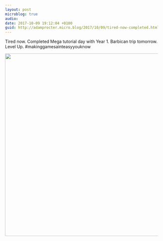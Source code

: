 ```yaml
---
layout: post
microblog: true
audio: 
date: 2017-10-09 19:12:04 +0100
guid: http://adamprocter.micro.blog/2017/10/09/tired-now-completed.html
---
```

Tired now. Completed Mega tutorial day with Year 1. Barbican trip tomorrow. Level Up. #makinggamesainteasyyouknow

<img src="http://discursive.adamprocter.co.uk/uploads/2017/517bc1e989.jpg" width="600" height="600" />
